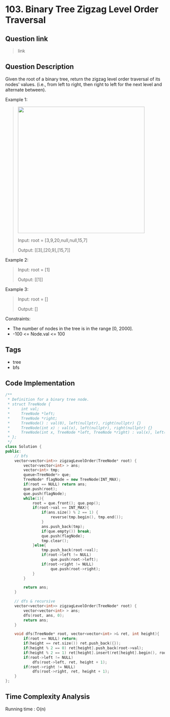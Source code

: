 # 103. Binary Tree Zigzag Level Order Traversal

## Question link
> link

## Question Description
Given the root of a binary tree, return the zigzag level order traversal of its nodes' values. (i.e., from left to right, then right to left for the next level and alternate between).

Example 1:
> <img src="https://assets.leetcode.com/uploads/2021/02/19/tree1.jpg" width="400" />
>
> Input: root = [3,9,20,null,null,15,7]
>
> Output: [[3],[20,9],[15,7]]

Example 2:
> Input: root = [1]
>
> Output: [[1]]

Example 3:
> Input: root = []
>
> Output: []
 
Constraints:
- The number of nodes in the tree is in the range [0, 2000].
- -100 <= Node.val <= 100

## Tags
- tree
- bfs

## Code Implementation
```c++
/**
 * Definition for a binary tree node.
 * struct TreeNode {
 *     int val;
 *     TreeNode *left;
 *     TreeNode *right;
 *     TreeNode() : val(0), left(nullptr), right(nullptr) {}
 *     TreeNode(int x) : val(x), left(nullptr), right(nullptr) {}
 *     TreeNode(int x, TreeNode *left, TreeNode *right) : val(x), left(left), right(right) {}
 * };
 */
class Solution {
public:
    // bfs
    vector<vector<int>> zigzagLevelOrder(TreeNode* root) {
        vector<vector<int> > ans;
        vector<int> tmp;
        queue<TreeNode*> que;
        TreeNode* flagNode = new TreeNode(INT_MAX); 
        if(root == NULL) return ans;
        que.push(root);
        que.push(flagNode);
        while(1){
            root = que.front(); que.pop();
            if(root->val == INT_MAX){
                if(ans.size() % 2 == 1) {
                    reverse(tmp.begin(), tmp.end());
                }
                ans.push_back(tmp);
                if(que.empty()) break;
                que.push(flagNode);
                tmp.clear();
            }else{
                tmp.push_back(root->val);
                if(root->left != NULL)
                    que.push(root->left);
                if(root->right != NULL)
                    que.push(root->right);
            }
        }

        return ans;
    }

    // dfs & recursive
    vector<vector<int>> zigzagLevelOrder(TreeNode* root) {
        vector<vector<int> > ans;
        dfs(root, ans, 0);
        return ans;
    }

    void dfs(TreeNode* root, vector<vector<int> >& ret, int height){
        if(root == NULL) return;
        if(height == ret.size()) ret.push_back({});
        if(height % 2 == 0) ret[height].push_back(root->val);
        if(height % 2 == 1) ret[height].insert(ret[height].begin(), root->val);
        if(root->left != NULL)
            dfs(root->left, ret, height + 1);
        if(root->right != NULL)
            dfs(root->right, ret, height + 1);
    }
};
```

## Time Complexity Analysis
Running time  : O(n)